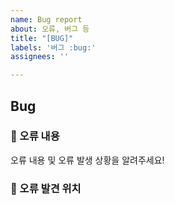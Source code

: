 ```yaml
---
name: Bug report
about: 오류, 버그 등
title: "[BUG]"
labels: '버그 :bug:'
assignees: ''

---
```


## Bug

### 🤔 오류 내용
오류 내용 및 오류 발생 상황을 알려주세요!
<br>

### 🚩 오류 발견 위치
<br>

